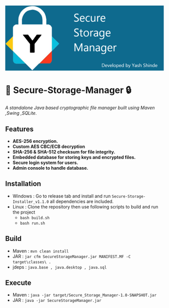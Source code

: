 ![Secure-Storage-Manager](Resources/Splash.png)

# 🔐 Secure-Storage-Manager 🔒

*A standalone Java based cryptographic file manager built using Maven ,Swing ,SQLite.*

## Features  
- **AES-256 encryption.**
- **Custom AES CBC/ECB decryption**
- **SHA-256 & SHA-512 checksum for file integrity.** 
- **Embedded database for storing keys and encrypted files.**
- **Secure login system for users.**
- **Admin console to handle database.**

## Installation
- Windows : Go to release tab and install and run ``Secure-Storage-Installer_v1.1.0`` all dependencies are included.
- Linux : Clone the repository then use following scripts to build and run the project 
   - ``bash build.sh`` 
   - ``bash run.sh``

## Build 
- Maven : ``mvn clean install``
- JAR   : ``jar cfm SecureStorageManager.jar MANIFEST.MF -C target\classes\ . ``
- jdeps : ``java.base , java.desktop , java.sql``

## Execute 
- Maven : ``java -jar target/Secure_Storage_Manager-1.0-SNAPSHOT.jar``
- JAR   : ``java -jar SecureStorageManager.jar``




